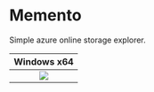 # Memento
Simple azure online storage explorer. 

|Windows x64 |
|:------:|
|[![](https://ocpte.visualstudio.com/_apis/public/build/definitions/758c51ee-9425-40cb-8e49-c9205c103bca/1/badge)](https://ocpte.visualstudio.com/Memento/_build?_a=completed&definitionId=1)|
